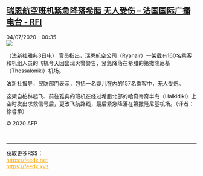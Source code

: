 <!--1593820620000-->
[瑞恩航空班机紧急降落希腊 无人受伤 – 法国国际广播电台 - RFI](http://www.rfi.fr//cn/contenu/20200704-%E7%91%9E%E6%81%A9%E8%88%AA%E7%A9%BA%E7%8F%AD%E6%9C%BA%E7%B4%A7%E6%80%A5%E9%99%8D%E8%90%BD%E5%B8%8C%E8%85%8A-%E6%97%A0%E4%BA%BA%E5%8F%97%E4%BC%A4)
------

<div>04/07/2020 - 00:35</div><img src="https://s.rfi.fr/media/display/b6d8ca98-bd86-11ea-a36f-005056bff430/w:310/p:16x9/int0002b.200704063505.jpg"><div class="t-content__body u-clearfix"><div class="m-interstitial"></div><p>（法新社雅典3日电）    官员指出，瑞恩航空公司（Ryanair）一架载有160名乘客和机组人员的飞机今天因出现火警警告，紧急降落在希腊的第撒隆尼基（Thessaloniki）机场。</p><p>    法新社报导，民防部门表示，包括一名婴儿在内的157名乘客中，无人受伤。</p><p>    这架自柏林起飞、前往雅典的班机在经过希腊北部的哈奇帝奇半岛（Halkidiki）上空时发出求救信号后，更改飞航路线，最后紧急降落在第撒隆尼基机场。（译者：徐睿承）</p><p class="t-copyright">© 2020 AFP</p>        </div><br><hr><div>获取更多RSS：<br><a href="https://feedx.net" style="color:orange" target="_blank">https://feedx.net</a> <br><a href="https://feedx.xyz" style="color:orange" target="_blank">https://feedx.xyz</a><br></div>
